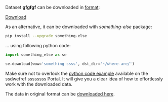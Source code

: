 Dataset **gfgfgf** can be downloaded in [format](https://fgfdgd.gggg.com/api-references/fdghjyjt-json-format):

 [Download](https://www.dropbox.com/scl/fi/9olmjgk6v2m9u88o4bewk/51311_31960_VolumesExportImport-copy-8.tar?rlkey=d3bjpwfjepx8td17idch5zw1h&dl=1)

As an alternative, it can be downloaded with *something-else* package:
``` bash
pip install --upgrade something-else
```

... using following python code:
``` python
import something_else as se

se.download(wow='something ssss', dst_dir='~/where-are/')
```
Make sure not to overlook the [python code example](https://fgfdgd.gggg.com/getting-started/sd-sdk-ds/sd-ovefr-a-e-w) available on the ssdwefref ssssssss Portal. It will give you a clear idea of how to effortlessly work with the downloaded data.

The data in original format can be [downloaded here](https://www.kkkkkkrrro.net/datasets/fuf/eval_object.php?obj_benchmark=2d).
